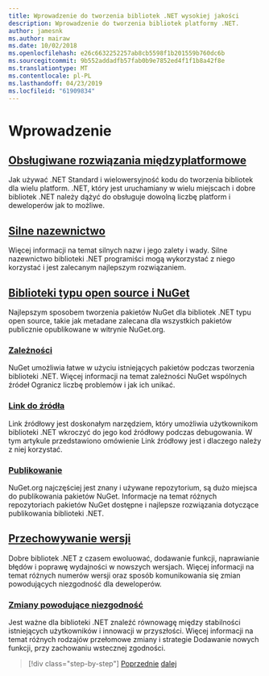 ```yaml
---
title: Wprowadzenie do tworzenia bibliotek .NET wysokiej jakości
description: Wprowadzenie do tworzenia bibliotek platformy .NET.
author: jamesnk
ms.author: mairaw
ms.date: 10/02/2018
ms.openlocfilehash: e26c6632252257ab8cb5598f1b201559b760dc6b
ms.sourcegitcommit: 9b552addadfb57fab0b9e7852ed4f1f1b8a42f8e
ms.translationtype: MT
ms.contentlocale: pl-PL
ms.lasthandoff: 04/23/2019
ms.locfileid: "61909834"
---
```

# <a name="get-started"></a>Wprowadzenie

## <a name="cross-platform-targetingcross-platform-targetingmd"></a>[Obsługiwane rozwiązania międzyplatformowe](./cross-platform-targeting.md)

Jak używać .NET Standard i wielowersyjność kodu do tworzenia bibliotek dla wielu platform. .NET, który jest uruchamiany w wielu miejscach i dobre bibliotek .NET należy dążyć do obsługuje dowolną liczbę platform i deweloperów jak to możliwe.

## <a name="strong-namingstrong-namingmd"></a>[Silne nazewnictwo](./strong-naming.md)

Więcej informacji na temat silnych nazw i jego zalety i wady. Silne nazewnictwo biblioteki .NET programiści mogą wykorzystać z niego korzystać i jest zalecanym najlepszym rozwiązaniem.

## <a name="nuget-and-open-source-librariesnugetmd"></a>[Biblioteki typu open source i NuGet](./nuget.md)

Najlepszym sposobem tworzenia pakietów NuGet dla bibliotek .NET typu open source, takie jak metadane zalecana dla wszystkich pakietów publicznie opublikowane w witrynie NuGet.org.

### <a name="dependenciesdependenciesmd"></a>[Zależności](./dependencies.md)

NuGet umożliwia łatwe w użyciu istniejących pakietów podczas tworzenia biblioteki .NET. Więcej informacji na temat zależności NuGet wspólnych źródeł Ogranicz liczbę problemów i jak ich unikać.

### <a name="source-linksourcelinkmd"></a>[Link do źródła](./sourcelink.md)

Link źródłowy jest doskonałym narzędziem, który umożliwia użytkownikom biblioteki .NET wkroczyć do jego kod źródłowy podczas debugowania. W tym artykule przedstawiono omówienie Link źródłowy jest i dlaczego należy z niej korzystać.

### <a name="publishingpublish-nuget-packagemd"></a>[Publikowanie](./publish-nuget-package.md)

NuGet.org najczęściej jest znany i używane repozytorium, są dużo miejsca do publikowania pakietów NuGet. Informacje na temat różnych repozytoriach pakietów NuGet dostępne i najlepsze rozwiązania dotyczące publikowania biblioteki .NET.

## <a name="versioningversioningmd"></a>[Przechowywanie wersji](./versioning.md)

Dobre bibliotek .NET z czasem ewoluować, dodawanie funkcji, naprawianie błędów i poprawę wydajności w nowszych wersjach. Więcej informacji na temat różnych numerów wersji oraz sposób komunikowania się zmian powodujących niezgodność dla deweloperów.

### <a name="breaking-changesbreaking-changesmd"></a>[Zmiany powodujące niezgodność](./breaking-changes.md)

Jest ważne dla biblioteki .NET znaleźć równowagę między stabilności istniejących użytkowników i innowacji w przyszłości. Więcej informacji na temat różnych rodzajów przełomowe zmiany i strategie Dodawanie nowych funkcji, przy zachowaniu wstecznej zgodności.

>[!div class="step-by-step"]
>[Poprzednie](index.md)
>[dalej](cross-platform-targeting.md)